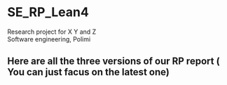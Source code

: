 # SE_RP_Lean4 
Research project for X Y and Z  
Software engineering, Polimi
## Here are all the three versions of our RP report ( You can just facus on the latest one)

